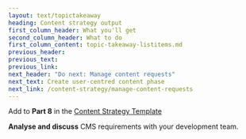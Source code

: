 ```yaml
---
layout: text/topictakeaway
heading: Content strategy output
first_column_header: What you'll get
second_column_header: What to do
first_column_content: topic-takeaway-listitems.md
previous_header:
previous_text:
previous_link:
next_header: "Do next: Manage content requests"
next_text: Create user-centred content phase
next_link: /content-strategy/manage-content-requests
---
```


Add to **Part 8** in the [Content Strategy Template](/content-strategy/start-content-strategy/show-problem-evidence/content-strategy-template/)

**Analyse and discuss** CMS requirements with your development team.
